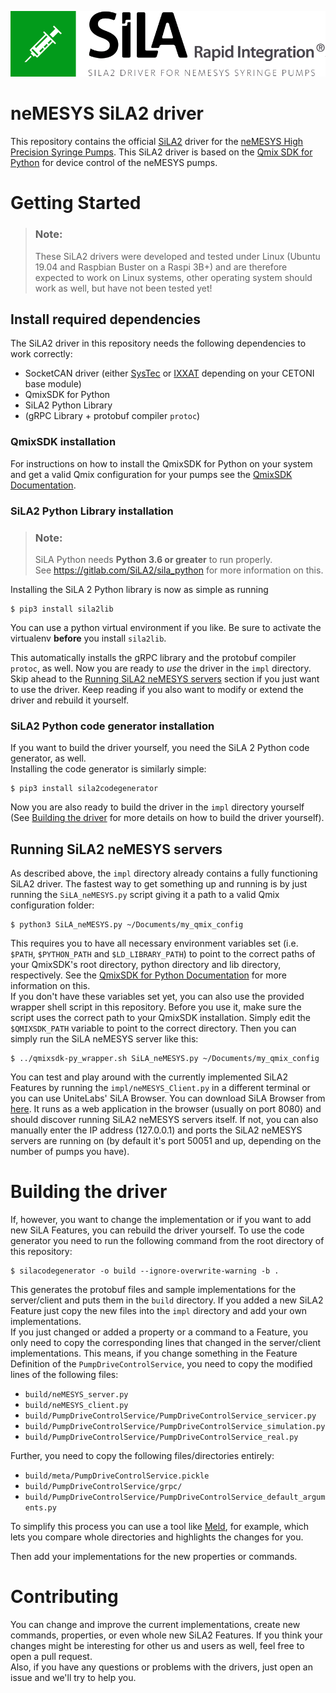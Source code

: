 ![neMESYS SiLA2 Logo](doc/sila_nemesys_logo.png) 

# neMESYS SiLA2 driver
This repository contains the official [SiLA2](https://sila-standard.com/) driver for the [neMESYS High Precision Syringe Pumps](https://www.cetoni.com/products/pumps). This SiLA2 driver is based on the [Qmix SDK for Python](https://github.com/CETONI-Software/qmixsdk-for-python) for device control of the neMESYS pumps.

# Getting Started
> ### Note:
> These SiLA2 drivers were developed and tested under Linux (Ubuntu 19.04 and Raspbian Buster on a Raspi 3B+) and are therefore expected to work on Linux systems, other operating system should work as well, but have not been tested yet!

## Install required dependencies
The SiLA2 driver in this repository needs the following dependencies to work correctly:
* SocketCAN driver (either [SysTec](https://www.systec-electronic.com/en/company/support/device-driver/) or [IXXAT](https://www.ixxat.com/support/file-and-documents-download/drivers/socketcan-driver) depending on your CETONI base module)
* QmixSDK for Python
* SiLA2 Python Library
* (gRPC Library + protobuf compiler `protoc`)

### QmixSDK installation
For instructions on how to install the QmixSDK for Python on your system and get a valid Qmix configuration for your pumps see the [QmixSDK Documentation](https://www.cetoni.de/fileadmin/user_upload/Documents/Manuals/QmixSDK/index.html).

### SiLA2 Python Library installation
> ### Note:
> SiLA Python needs **Python 3.6 or greater** to run properly.  
> See https://gitlab.com/SiLA2/sila_python for more information on this.

Installing the SiLA 2 Python library is now as simple as running 
```shell
$ pip3 install sila2lib
```
You can use a python virtual environment if you like. Be sure to activate the virtualenv **before** you install `sila2lib`.

This automatically installs the gRPC library and the protobuf compiler `protoc`, as well. Now you are ready to *use* the driver in the `impl` directory.
Skip ahead to the [Running SiLA2 neMESYS servers](#running-sila2-nemesys-servers) section if you just want to use the driver.
Keep reading if you also want to modify or extend the driver and rebuild it yourself.  

### SiLA2 Python code generator installation
If you want to build the driver yourself, you need the SiLA 2 Python code generator, as well.  
Installing the code generator is similarly simple:
```shell
$ pip3 install sila2codegenerator
```
Now you are also ready to build the driver in the `impl` directory yourself (See [Building the driver](#building-the-driver) for more details on how to build the driver yourself).

## Running SiLA2 neMESYS servers
As described above, the `impl` directory already contains a fully functioning SiLA2 driver. The fastest way to get something up and running is by just running the `SiLA_neMESYS.py` script giving it a path to a valid Qmix configuration folder:
```shell
$ python3 SiLA_neMESYS.py ~/Documents/my_qmix_config
```
This requires you to have all necessary environment variables set (i.e. `$PATH`, `$PYTHON_PATH` and `$LD_LIBRARY_PATH`) to point to the correct paths of your QmixSDK's root directory, python directory and lib directory, respectively. See the [QmixSDK for Python Documentation](https://www.cetoni.de/fileadmin/user_upload/Documents/Manuals/QmixSDK/QmixSDK_Python.html) for more information on this.  
If you don't have these variables set yet, you can also use the provided wrapper shell script in this repository. Before you use it, make sure the script uses the correct path to your QmixSDK installation. Simply edit the `$QMIXSDK_PATH` variable to point to the correct directory. Then you can simply run the SiLA neMESYS server like this:
```shell
$ ../qmixsdk-py_wrapper.sh SiLA_neMESYS.py ~/Documents/my_qmix_config
```

You can test and play around with the currently implemented SiLA2 Features by running the `impl/neMESYS_Client.py` in a different terminal or you can use UniteLabs' SiLA Browser. You can download SiLA Browser from [here](http://www.unitelabs.ch/technology/plug-and-play/try-it-out). It runs as a web application in the browser (usually on port 8080) and should discover running SiLA2 neMESYS servers itself. If not, you can also manually enter the IP address (127.0.0.1) and ports the SiLA2 neMESYS servers are running on (by default it's port 50051 and up, depending on the number of pumps you have).

# Building the driver
If, however, you want to change the implementation or if you want to add new SiLA Features, you can rebuild the driver yourself.
To use the code generator you need to run the following command from the root directory of this repository:
```shell
$ silacodegenerator -o build --ignore-overwrite-warning -b .
```
This generates the protobuf files and sample implementations for the server/client and puts them in the `build` directory. If you added a new SiLA2 Feature just copy the new files into the `impl` directory and add your own implementations.  
If you just changed or added a property or a command to a Feature, you only need to copy the corresponding lines that changed in the server/client implementations. This means, if you change something in the Feature Definition of the `PumpDriveControlService`, you need to copy the modified lines of the following files:
* `build/neMESYS_server.py`
* `build/neMESYS_client.py`
* `build/PumpDriveControlService/PumpDriveControlService_servicer.py`
* `build/PumpDriveControlService/PumpDriveControlService_simulation.py`
* `build/PumpDriveControlService/PumpDriveControlService_real.py`

Further, you need to copy the following files/directories entirely:
* `build/meta/PumpDriveControlService.pickle`
* `build/PumpDriveControlService/grpc/`
* `build/PumpDriveControlService/PumpDriveControlService_default_arguments.py`

To simplify this process you can use a tool like [Meld](https://meldmerge.org/), for example, which lets you compare whole directories and highlights the changes for you.

Then add your implementations for the new properties or commands.

# Contributing
You can change and improve the current implementations, create new commands, properties, or even whole new SiLA2 Features.
If you think your changes might be interesting for other us and users as well, feel free to open a pull request.  
Also, if you have any questions or problems with the drivers, just open an issue and we'll try to help you.
